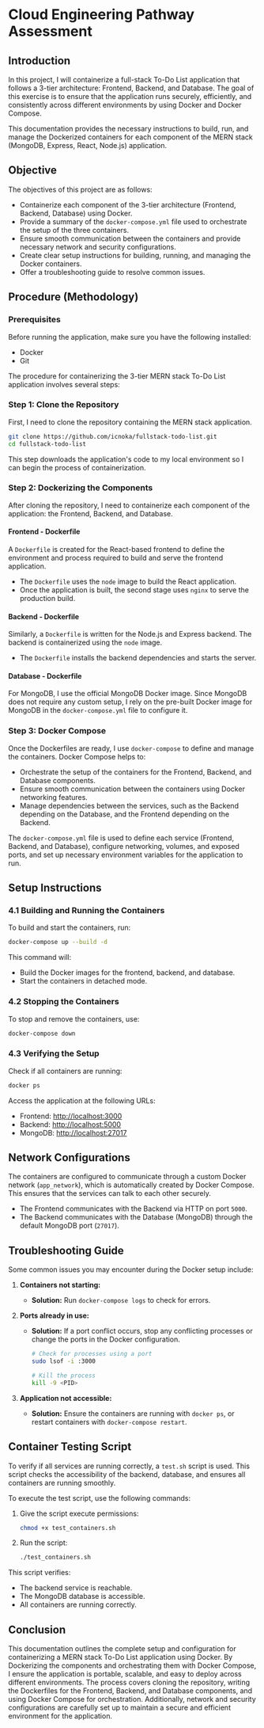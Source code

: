 # Cloud Engineering Pathway Assessment

## Introduction

In this project, I will containerize a full-stack To-Do List application that follows a 3-tier architecture: Frontend, Backend, and Database. The goal of this exercise is to ensure that the application runs securely, efficiently, and consistently across different environments by using Docker and Docker Compose.

This documentation provides the necessary instructions to build, run, and manage the Dockerized containers for each component of the MERN stack (MongoDB, Express, React, Node.js) application.

## Objective

The objectives of this project are as follows:

- Containerize each component of the 3-tier architecture (Frontend, Backend, Database) using Docker.
- Provide a summary of the `docker-compose.yml` file used to orchestrate the setup of the three containers.
- Ensure smooth communication between the containers and provide necessary network and security configurations.
- Create clear setup instructions for building, running, and managing the Docker containers.
- Offer a troubleshooting guide to resolve common issues.

## Procedure (Methodology)

### Prerequisites

Before running the application, make sure you have the following installed:

- Docker
- Git

The procedure for containerizing the 3-tier MERN stack To-Do List application involves several steps:

### Step 1: Clone the Repository

First, I need to clone the repository containing the MERN stack application.

```bash
git clone https://github.com/icnoka/fullstack-todo-list.git
cd fullstack-todo-list
```

This step downloads the application's code to my local environment so I can begin the process of containerization.

### Step 2: Dockerizing the Components

After cloning the repository, I need to containerize each component of the application: the Frontend, Backend, and Database.

#### Frontend - Dockerfile

A `Dockerfile` is created for the React-based frontend to define the environment and process required to build and serve the frontend application.

- The `Dockerfile` uses the `node` image to build the React application.
- Once the application is built, the second stage uses `nginx` to serve the production build.

#### Backend - Dockerfile

Similarly, a `Dockerfile` is written for the Node.js and Express backend. The backend is containerized using the `node` image.

- The `Dockerfile` installs the backend dependencies and starts the server.

#### Database - Dockerfile

For MongoDB, I use the official MongoDB Docker image. Since MongoDB does not require any custom setup, I rely on the pre-built Docker image for MongoDB in the `docker-compose.yml` file to configure it.

### Step 3: Docker Compose

Once the Dockerfiles are ready, I use `docker-compose` to define and manage the containers. Docker Compose helps to:

- Orchestrate the setup of the containers for the Frontend, Backend, and Database components.
- Ensure smooth communication between the containers using Docker networking features.
- Manage dependencies between the services, such as the Backend depending on the Database, and the Frontend depending on the Backend.

The `docker-compose.yml` file is used to define each service (Frontend, Backend, and Database), configure networking, volumes, and exposed ports, and set up necessary environment variables for the application to run.

## Setup Instructions

### 4.1 Building and Running the Containers

To build and start the containers, run:

```bash
docker-compose up --build -d
```

This command will:

- Build the Docker images for the frontend, backend, and database.
- Start the containers in detached mode.

### 4.2 Stopping the Containers

To stop and remove the containers, use:

```bash
docker-compose down
```

### 4.3 Verifying the Setup

Check if all containers are running:

```bash
docker ps
```

Access the application at the following URLs:

- Frontend: [http://localhost:3000](http://localhost:3000)
- Backend: [http://localhost:5000](http://localhost:5000)
- MongoDB: [http://localhost:27017](http://localhost:27017) 

## Network Configurations

The containers are configured to communicate through a custom Docker network (`app_network`), which is automatically created by Docker Compose. This ensures that the services can talk to each other securely.

- The Frontend communicates with the Backend via HTTP on port `5000`.
- The Backend communicates with the Database (MongoDB) through the default MongoDB port (`27017`).

## Troubleshooting Guide

Some common issues you may encounter during the Docker setup include:

1. **Containers not starting:**
   - **Solution:** Run `docker-compose logs` to check for errors.

2. **Ports already in use:**
   - **Solution:** If a port conflict occurs, stop any conflicting processes or change the ports in the Docker configuration.
     
     ```bash
     # Check for processes using a port
     sudo lsof -i :3000
     
     # Kill the process
     kill -9 <PID>
     ```

3. **Application not accessible:**
   - **Solution:** Ensure the containers are running with `docker ps`, or restart containers with `docker-compose restart`.

## Container Testing Script

To verify if all services are running correctly, a `test.sh` script is used. This script checks the accessibility of the backend, database, and ensures all containers are running smoothly.

To execute the test script, use the following commands:

1. Give the script execute permissions:

   ```bash
   chmod +x test_containers.sh
   ```

2. Run the script:

   ```bash
   ./test_containers.sh
   ```

This script verifies:

- The backend service is reachable.
- The MongoDB database is accessible.
- All containers are running correctly.

## Conclusion

This documentation outlines the complete setup and configuration for containerizing a MERN stack To-Do List application using Docker. By Dockerizing the components and orchestrating them with Docker Compose, I ensure the application is portable, scalable, and easy to deploy across different environments. The process covers cloning the repository, writing the Dockerfiles for the Frontend, Backend, and Database components, and using Docker Compose for orchestration. Additionally, network and security configurations are carefully set up to maintain a secure and efficient environment for the application.
